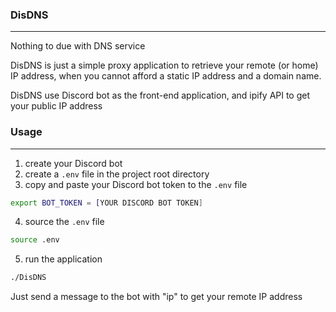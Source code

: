 ### DisDNS
___
Nothing to due with DNS service

DisDNS is just a simple proxy application to retrieve your remote (or home) IP address, when you cannot afford a static IP address and a domain name.

DisDNS use Discord bot as the front-end application, and ipify API to get your public IP address

### Usage
___
1. create your Discord bot
2. create a `.env` file in the project root directory
3. copy and paste your Discord bot token to the `.env` file
```sh
export BOT_TOKEN = [YOUR DISCORD BOT TOKEN]
```
4. source the `.env` file
```sh
source .env
```
5. run the application
```sh
./DisDNS
```

Just send a message to the bot with "ip" to get your remote IP address
